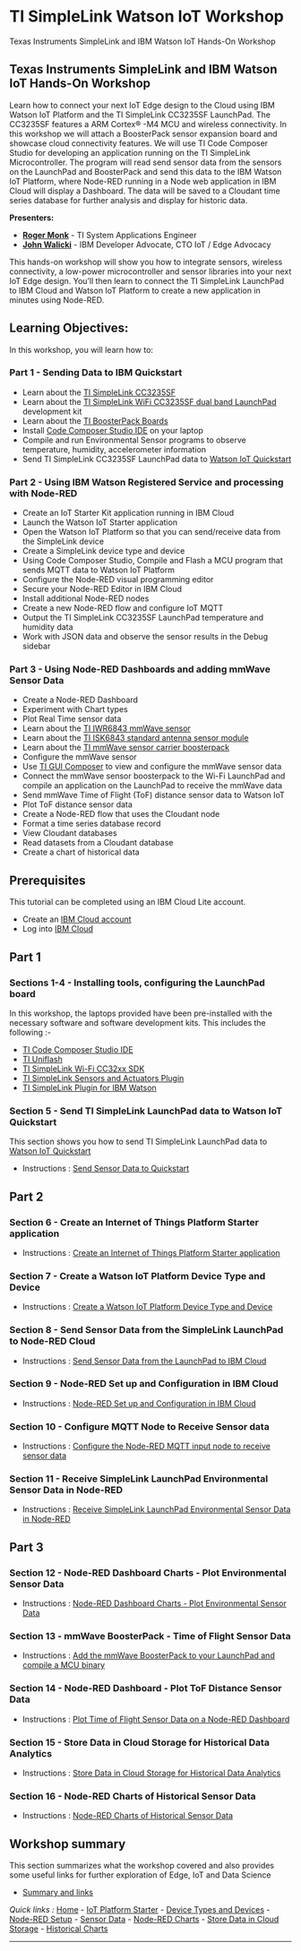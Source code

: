 # TI SimpleLink Watson IoT Workshop
Texas Instruments SimpleLink and IBM Watson IoT Hands-On Workshop

## Texas Instruments SimpleLink and IBM Watson IoT Hands-On Workshop

Learn how to connect your next IoT Edge design to the Cloud using IBM Watson IoT Platform and the TI SimpleLink CC3235SF LaunchPad.  The CC3235SF features a ARM Cortex® -M4 MCU and wireless connectivity.  In this workshop we will attach a BoosterPack sensor expansion board and showcase cloud connectivity features.  We will use TI Code Composer Studio for developing an application running on the TI SimpleLink Microcontroller.  The program will read send sensor data from the sensors on the LaunchPad and BoosterPack and send this data to the IBM Watson IoT Platform, where Node-RED running in a Node web application in IBM Cloud will display a Dashboard.  The data will be saved to a Cloudant time series database for further analysis and display for historic data.

**Presenters:**
- [**Roger Monk**](https://github.com/rdmonk) - TI System Applications Engineer
- [**John Walicki**](https://github.com/johnwalicki) - IBM Developer Advocate, CTO IoT / Edge Advocacy

This hands-on workshop will show you how to integrate sensors, wireless connectivity, a low-power microcontroller and sensor libraries into your next IoT Edge design.  You’ll then learn to connect the TI SimpleLink LaunchPad to IBM Cloud and Watson IoT Platform to create a new application in minutes using Node-RED.

## Learning Objectives:
In this workshop, you will learn how to:

### Part 1 - Sending Data to IBM Quickstart

- Learn about the [TI SimpleLink CC3235SF](http://www.ti.com/product/CC3235SF)
- Learn about the [TI SimpleLink WiFi CC3235SF dual band LaunchPad](http://www.ti.com/tool/LAUNCHXL-CC3235SF) development kit
- Learn about the [TI BoosterPack Boards](http://www.ti.com/design-resources/embedded-development/hardware-kits-boards.html)
- Install [Code Composer Studio IDE](http://www.ti.com/design-resources/embedded-development/ccs-development-tools.html) on your laptop
- Compile and run Environmental Sensor programs to observe temperature, humidity, accelerometer information
- Send TI SimpleLink CC3235SF LaunchPad data to [Watson IoT Quickstart](https://quickstart.internetofthings.ibmcloud.com/#/)

### Part 2 - Using IBM Watson Registered Service and processing with Node-RED

- Create an IoT Starter Kit application running in IBM Cloud
- Launch the Watson IoT Starter application
- Open the Watson IoT Platform so that you can send/receive data from the SimpleLink device
- Create a SimpleLink device type and device
- Using Code Composer Studio, Compile and Flash a MCU program that sends MQTT data to Watson IoT Platform
- Configure the Node-RED visual programming editor
- Secure your Node-RED Editor in IBM Cloud
- Install additional Node-RED nodes
- Create a new Node-RED flow and configure IoT MQTT
- Output the TI SimpleLink CC3235SF LaunchPad temperature and humidity data
- Work with JSON data and observe the sensor results in the Debug sidebar

### Part 3 - Using Node-RED Dashboards and adding mmWave Sensor Data

- Create a Node-RED Dashboard
- Experiment with Chart types
- Plot Real Time sensor data
- Learn about the [TI IWR6843 mmWave sensor](http://www.ti.com/product/IWR6843)
- Learn about the [TI ISK6843 standard antenna sensor module](http://www.ti.com/tool/MMWAVEICBOOST)
- Learn about the [TI mmWave sensor carrier boosterpack](http://www.ti.com/tool/MMWAVEICBOOST)
- Configure the mmWave sensor
- Use [TI GUI Composer](http://dev.ti.com/gc) to view and configure the mmWave sensor data
- Connect the mmWave sensor boosterpack to the Wi-Fi LaunchPad and compile an application on the LaunchPad to receive the mmWave data
- Send mmWave Time of Flight (ToF) distance sensor data to Watson IoT
- Plot ToF distance sensor data
- Create a Node-RED flow that uses the Cloudant node
- Format a time series database record
- View Cloudant databases
- Read datasets from a Cloudant database
- Create a chart of historical data

## Prerequisites
This tutorial can be completed using an IBM Cloud Lite account.

* Create an [IBM Cloud account](https://ibm.biz/BdzgST)
* Log into [IBM Cloud](https://cloud.ibm.com/login)

## Part 1

### Sections 1-4 - Installing tools, configuring the LaunchPad board

In this workshop, the laptops provided have been pre-installed with the necessary software and software development kits.  This includes the following :-

- [TI Code Composer Studio IDE](http://www.ti.com/design-resources/embedded-development/ccs-development-tools.html)
- [TI Uniflash]()
- [TI SimpleLink Wi-Fi CC32xx SDK](http://www.ti.com/tool/SIMPLELINK-CC32XX-SDK)
- [TI SimpleLink Sensors and Actuators Plugin](http://www.ti.com/tool/SIMPLELINK-SDK-SENSOR-ACTUATOR-PLUGIN)
- [TI SimpleLink Plugin for IBM Watson](http://www.ti.com/tool/SIMPLELINK-SDK-PLUGIN-FOR-WATSONIOT)

<!--
### Section 1 - Unbox the TI SimpleLink CC3235SF LaunchPad development board

This section shows you how to unpack the TI SimpleLink CC3235SF LaunchPad development board and connect the Sensor expansion board.

- Instructions : [Unpack the TI SimpleLink CC3235SF LaunchPad and BoosterPacks](part1/UNBOX.md)

### Section 2 - Connect the LaunchPad to the cloud

This section shows you how to program the TI SimpleLink CC3235SF LaunchPad, connect to the WiFi and create the Watson IoT Cloud project

- Instructions : Install [Code Composer Studio IDE](part1/CCSIDE.md)

### Section 3 - Run the Environmental Sensor programs

This section shows you how to run the Environmental Sensor programs to observe temperature, humidity, acceleration and gyroscope information

- Instructions : [Environmental Sensor Data](part1/SENSORDATA.md)
-->

### Section 5 - Send TI SimpleLink LaunchPad data to Watson IoT Quickstart

This section shows you how to send TI SimpleLink LaunchPad data to [Watson IoT Quickstart](https://quickstart.internetofthings.ibmcloud.com/#/)

- Instructions : [Send Sensor Data to Quickstart](part1/QUICKSTART.md)

## Part 2

### Section 6 - Create an Internet of Things Platform Starter application

- Instructions : [Create an Internet of Things Platform Starter application](part2/CREATEIOTP.md)

### Section 7 - Create a Watson IoT Platform Device Type and Device

- Instructions : [Create a Watson IoT Platform Device Type and Device](part2/SIMPLELINKDEVICE.md)

### Section 8 - Send Sensor Data from the SimpleLink LaunchPad to Node-RED Cloud

- Instructions : [Send Sensor Data from the LaunchPad to IBM Cloud](part2/SENDCC3235.md)

### Section 9 - Node-RED Set up and Configuration in IBM Cloud

- Instructions : [Node-RED Set up and Configuration in IBM Cloud](part2/NODERED.md)

### Section 10 - Configure MQTT Node to Receive Sensor data

- Instructions : [Configure the Node-RED MQTT input node to receive sensor data](part2/MQTTCONFIG.md)

### Section 11 - Receive SimpleLink LaunchPad Environmental Sensor Data in Node-RED

- Instructions : [Receive SimpleLink LaunchPad Environmental Sensor Data in Node-RED](part2/SIMPLELINKIOTDATA.md)

## Part 3

### Section 12 - Node-RED Dashboard Charts - Plot Environmental Sensor Data

- Instructions : [Node-RED Dashboard Charts - Plot Environmental Sensor Data](part3/DASHBOARD.md)

### Section 13 - mmWave BoosterPack - Time of Flight Sensor Data

- Instructions : [Add the mmWave BoosterPack to your LaunchPad and compile a MCU binary](part3/MMWAVETOF.md)

### Section 14 - Node-RED Dashboard - Plot ToF Distance Sensor Data

- Instructions : [Plot Time of Flight Sensor Data on a Node-RED Dashboard](TOFDASH.md)

### Section 15 - Store Data in Cloud Storage for Historical Data Analytics

- Instructions : [Store Data in Cloud Storage for Historical Data Analytics](part3/CLOUDANT.md)

### Section 16 - Node-RED Charts of Historical Sensor Data

- Instructions : [Node-RED Charts of Historical Sensor Data](part3/HISTORY.md)

## Workshop summary

This section summarizes what the workshop covered and also provides some useful links for further exploration of Edge, IoT and Data Science

- [Summary and links](part3/SUMMARY.md)

*Quick links :*
[Home](README.md) - [IoT Platform Starter](part2/CREATEIOTP.md) - [Device Types and Devices](part2/SIMPLELINKDEVICE.md) - [Node-RED Setup](NODERED.md) - [Sensor Data](SIMPLELINKIOTDATA.md) - [Node-RED Charts](DASHBOARD.md) - [Store Data in Cloud Storage](CLOUDANT.md) - [Historical Charts](HISTORY.md)
***
